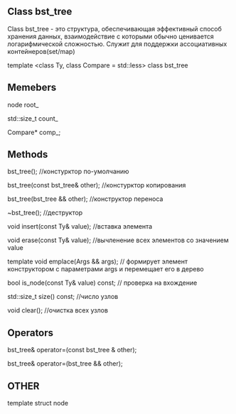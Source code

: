 ## Class bst_tree

Class bst_tree - это структура, обеспечивающая эффективный способ хранения данных, взаимодействие с которыми обычно ценивается логарифмической сложностью. Служит для поддержки ассоциативных контейнеров(set/map)

template <class Ty, class Compare = std::less<Ty>>
class bst_tree

## Memebers

node<Ty> root_

std::size_t count_

Compare* comp_;

## Methods

bst_tree(); //констурктор по-умолчанию

bst_tree(const bst_tree& other); //констурктор копирования

bst_tree(bst_tree && other); //конструктор переноса

~bst_tree(); //деструктор

void insert(const Ty& value); //вставка элемента

void erase(const Ty& value); //вычленение всех элементов со значением value

template <class Args>
void emplace(Args && args); // формирует элемент конструктором с параметрами args и перемещает его в дерево

bool is_node(const Ty& value) const; // проверка на вхождение

std::size_t size() const; //число узлов

void clear(); //очистка всех узлов

## Operators

bst_tree& operator=(const bst_tree & other);

bst_tree& operator=(bst_tree && other);

## OTHER

template<typename T>
struct node<T>